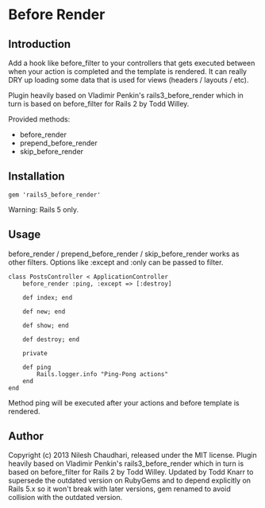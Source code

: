 Before Render  
===========================

## Introduction
Add a hook like before_filter to your controllers that gets executed between
when your action is completed and the template is rendered.  It can really
DRY up loading some data that is used for views (headers / layouts / etc).

Plugin heavily based on Vladimir Penkin's rails3_before_render which in turn
is based on before_filter for Rails 2 by Todd Willey. 

Provided methods:

- before_render
- prepend\_before\_render
- skip\_before\_render
   
## Installation       
  
    gem 'rails5_before_render'
  
Warning: Rails 5 only. 
 
## Usage
before_render / prepend\_before\_render / skip\_before\_render works as other filters. Options
like :except and :only can be passed to filter.

    class PostsController < ApplicationController
        before_render :ping, :except => [:destroy]
  
        def index; end     
  
        def new; end
    
        def show; end
  
        def destroy; end                                                                          
              
        private

        def ping
            Rails.logger.info "Ping-Pong actions"
        end
    end       
       
Method ping will be executed after your actions and before template is rendered.

## Author
Copyright (c) 2013 Nilesh Chaudhari, released under the MIT license. Plugin heavily based on
Vladimir Penkin's rails3_before_render which in turn is based on before_filter for Rails 2 by
Todd Willey. Updated by Todd Knarr to supersede the outdated version on RubyGems and to depend
explicitly on Rails 5.x so it won't break with later versions, gem renamed to avoid collision
with the outdated version.
